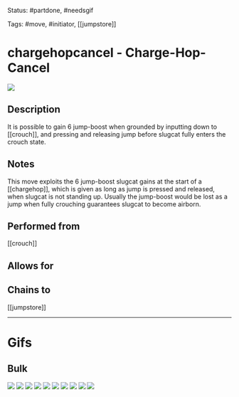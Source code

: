 Status: #partdone, #needsgif 

Tags: #move, #initiator, [[jumpstore]]

# chargehopcancel - Charge-Hop-Cancel
<img src=https://raw.githubusercontent.com/LauraHannah44/Rain-World-Movement/main/Files/chargehopcancel_header.gif>

## Description
It is possible to gain 6 jump-boost when grounded by inputting down to [[crouch]], and pressing and releasing jump before slugcat fully enters the crouch state.

## Notes
This move exploits the 6 jump-boost slugcat gains at the start of a [[chargehop]], which is given as long as jump is pressed and released, when slugcat is not standing up. Usually the jump-boost would be lost as a jump when fully crouching guarantees slugcat to become airborn.

## Performed from
[[crouch]]

## Allows for


## Chains to
[[jumpstore]]

___
# Gifs
## Bulk
<img src=https://raw.githubusercontent.com/LauraHannah44/Rain-World-Movement/main/Files/chargehopcancel_0.gif>

<img src=https://raw.githubusercontent.com/LauraHannah44/Rain-World-Movement/main/Files/chargehopcancel_1.gif>

<img src=https://raw.githubusercontent.com/LauraHannah44/Rain-World-Movement/main/Files/chargehopcancel_2.gif>

<img src=https://raw.githubusercontent.com/LauraHannah44/Rain-World-Movement/main/Files/chargehopcancel_3.gif>

<img src=https://raw.githubusercontent.com/LauraHannah44/Rain-World-Movement/main/Files/chargehopcancel_4.gif>

<img src=https://raw.githubusercontent.com/LauraHannah44/Rain-World-Movement/main/Files/chargehopcancel_5.gif>

<img src=https://raw.githubusercontent.com/LauraHannah44/Rain-World-Movement/main/Files/chargehopcancel_6.gif>

<img src=https://raw.githubusercontent.com/LauraHannah44/Rain-World-Movement/main/Files/chargehopcancel_7.gif>

<img src=https://raw.githubusercontent.com/LauraHannah44/Rain-World-Movement/main/Files/chargehopcancel_8.gif>

<img src=https://raw.githubusercontent.com/LauraHannah44/Rain-World-Movement/main/Files/chargehopcancel_9.gif>
